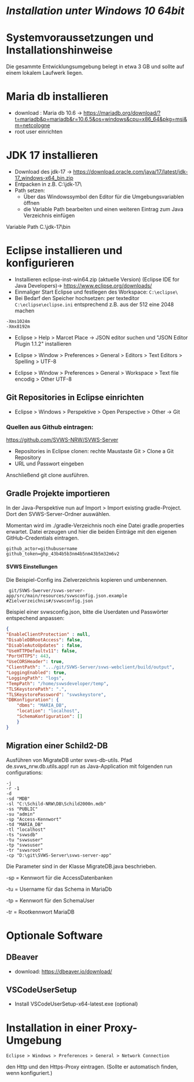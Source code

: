 ***Installation unter Windows 10 64bit***
====================


# Systemvoraussetzungen und Installationshinweise
Die gesammte Entwicklungsumgebung belegt in etwa 3 GB und sollte auf einem lokalem Laufwerk liegen.

# Maria db installieren

+ download : Maria db 10.6 -> https://mariadb.org/download/?t=mariadb&p=mariadb&r=10.6.5&os=windows&cpu=x86_64&pkg=msi&m=netcologne
+ root user einrichten

# JDK 17 installieren

+ Download des jdk-17 -> https://download.oracle.com/java/17/latest/jdk-17_windows-x64_bin.zip
+ Entpacken in z.B. C:\jdk-17\
+ Path setzen: 
    + Über das Windowssymbol den Editor für die Umgebungsvariablen öffnen 
    + die Variable Path bearbeiten und einen weiteren Eintrag zum Java Verzeichnis einfügen

Variable Path
C.\jdk-17\bin


# Eclipse installieren und konfigurieren

+ Installieren eclipse-inst-win64.zip (aktuelle Version) (Eclipse IDE for Java Developers)-> https://www.eclipse.org/downloads/
+ Einmaliger Start Eclipse und festlegen des Workspace: `C:\eclipse\`
+ Bei Bedarf den Speicher hochsetzen: per texteditor `C:\eclipse\eclipse.ini` entsprechend z.B. aus der 512 eine 2048 machen

```
-Xms1024m
-Xmx8192m
```


+ Eclipse > Help > Marcet Place -> JSON editor suchen und "JSON Editor Plugin 1.1.2" installieren

+ Eclipse > Window > Preferences > General > Editors > Text Editors > Spelling > UTF-8

+ Eclipse > Window > Preferences > General > Workspace > Text file encodig > Other UTF-8



## Git Repositories in Eclipse einrichten 

+ Eclipse > Windows > Perspektive > Open Perspective > Other  -> Git

### Quellen aus Github eintragen:

https://github.com/SVWS-NRW/SVWS-Server

+ Repositories in Eclipse clonen: rechte Maustaste Git > Clone a Git Repository
+ URL und Passwort eingeben

Anschließend git clone ausführen.

## Gradle Projekte importieren

In der Java-Perspektive nun auf Import > Import existing gradle-Project.
Dort den SVWS-Server-Ordner auswählen. 

Momentan wird im ./gradle-Verzeichnis noch eine Datei gradle.properties erwartet.
Datei erzeugen und hier die beiden Einträge mit den eigenen GitHub-Credentials eintragen.

```
github_actor=githubusername
github_token=ghp_43b4b5b3nm4b5nm43b5m32m6v2
```

#### SVWS Einstellungen

Die Beispiel-Config ins Zielverzeichnis kopieren und umbenennen.

```
 git/SVWS-Swerver/svws-server-app/src/main/resources/svwsconfig.json.example #Zielverzeichnis#/svwsconfig.json
```
		
Beispiel einer svwsconfig.json, bitte die Userdaten und Passwörter entspechend anpassen:
		
```json
{
"EnableClientProtection" : null,
"DisableDBRootAccess": false,
"DisableAutoUpdates" : false,
"UseHTTPDefaultv11": false,
"PortHTTPS": 443,
"UseCORSHeader": true,
"ClientPath": ".../git/SVWS-Server/svws-webclient/build/output",
"LoggingEnabled": true,
"LoggingPath": "logs",
"TempPath": "/home/svwsdeveloper/temp",
"TLSKeystorePath": ".",
"TLSKeystorePassword": "svwskeystore",
"DBKonfiguration": {
	"dbms": "MARIA_DB",
	"location": "localhost",
	"SchemaKonfiguration": []
	}
}
```

## Migration einer Schild2-DB

Ausführen von MigrateDB unter svws-db-utils.
Pfad de.svws_nrw.db.utils.app!
run as Java-Application mit folgenden run configurations:

```
-j
-r -1
-d
-sd "MDB"
-sl "C:\Schild-NRW\DB\Schild2000n.mdb"
-ss "PUBLIC"
-su "admin"
-sp "Access-Kennwort"
-td "MARIA_DB"
-tl "localhost"
-ts "svwsdb"
-tu "svwsuser"
-tp "svwsuser"
-tr "svwsroot"
-cp "D:\git\SVWS-Server\svws-server-app"
```

Die Parameter sind in der Klasse MigrateDB.java beschrieben.


-sp = Kennwort für die AccessDatenbanken

-tu = Username für das Schema in MariaDb

-tp = Kennwort für den SchemaUser

-tr = Rootkennwort MariaDB

# Optionale Software 


## DBeaver
+ download: https://dbeaver.io/download/

## VSCodeUserSetup
+ Install VSCodeUserSetup-x64-latest.exe (optional)


# Installation in einer Proxy-Umgebung

```
Eclipse > Windows > Preferences > General > Network Connection
````

den Http und den Https-Proxy eintragen. (Sollte er automatisch finden, wenn konfiguriert.)


